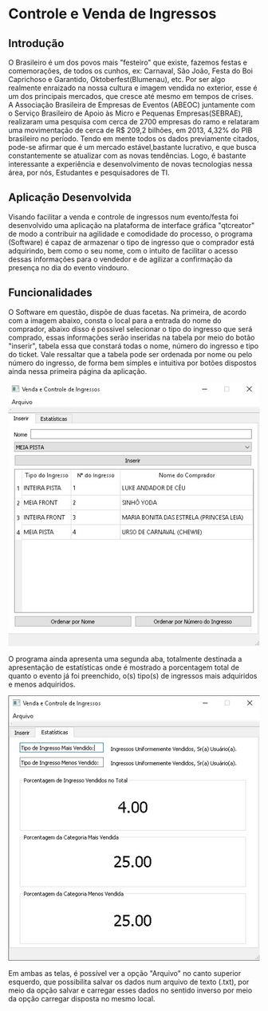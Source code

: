 # Controle e Venda de Ingressos

## Introdução

O Brasileiro é um dos povos mais "festeiro" que existe, fazemos festas e comemorações, de todos os cunhos, ex: Carnaval, São João, Festa do Boi Caprichoso e Garantido, Oktoberfest(Blumenau), etc. Por ser algo realmente enraizado na nossa cultura e imagem vendida no exterior, esse é um dos principais mercados, que cresce até mesmo em tempos de crises. A Associação Brasileira de Empresas de Eventos (ABEOC) juntamente com o Serviço Brasileiro de Apoio às Micro e Pequenas Empresas(SEBRAE), realizaram uma pesquisa com cerca de 2700 empresas do ramo e relataram uma movimentação de cerca de R$ 209,2 bilhões, em 2013, 4,32% do PIB brasileiro no período. Tendo em mente todos os dados previamente citados, pode-se afirmar que é um mercado estável,bastante lucrativo, e que busca constantemente se atualizar com as novas tendências. Logo, é bastante interessante a experiência e desenvolvimento de novas tecnologias nessa área, por nós, Estudantes e pesquisadores de TI. 

## Aplicação Desenvolvida

Visando facilitar a venda e controle de ingressos num evento/festa foi desenvolvido uma aplicação na plataforma de interface gráfica "qtcreator" de modo a contribuir na agilidade e comodidade do processo, o programa (Software) é capaz de armazenar o tipo de ingresso que o comprador está adquirindo, bem como o seu nome, com o intuito de facilitar o acesso dessas informações para o vendedor e de agilizar a confirmação da presença no dia do evento vindouro. 

## Funcionalidades

O Software em questão, dispõe de duas facetas. Na primeira, de acordo com a imagem abaixo, consta o local para a entrada do nome do comprador, abaixo disso é possivel selecionar o tipo do ingresso que será comprado, essas informações serão inseridas na tabela por meio do botão "inserir", tabela essa que constará todas o nome, número do ingresso e tipo do ticket. Vale ressaltar que a tabela pode ser ordenada por nome ou pelo número do ingresso, de forma bem simples e intuitiva por botões dispostos ainda nessa primeira página da aplicação. 

![](figuras/imagem1.jpg)

O programa ainda apresenta uma segunda aba, totalmente destinada a apresentação de estatísticas onde é mostrado a porcentagem total de quanto o evento já foi preenchido, o(s) tipo(s) de ingressos mais adquiridos e menos adquiridos. 

![](figuras/imagem2.jpg)

Em ambas as telas, é possível ver a opção "Arquivo" no canto superior esquerdo, que possibilita salvar os dados num arquivo de texto (.txt), por meio da opção salvar e carregar esses dados no sentido inverso por meio da opção carregar disposta no mesmo local.
